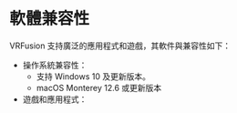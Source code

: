 # 軟體兼容性
VRFusion 支持廣泛的應用程式和遊戲，其軟件與兼容性如下：
- 操作系統兼容性：
  - 支持 Windows 10 及更新版本。
  - macOS Monterey 12.6 或更新版本
- 遊戲和應用程式：